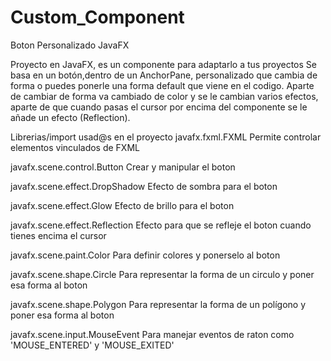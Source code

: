# Custom_Component
Boton Personalizado JavaFX

Proyecto en JavaFX, es un componente para adaptarlo a tus proyectos
Se basa en un botón,dentro de un AnchorPane, personalizado que cambia de forma o puedes ponerle una forma default que viene en el codigo.
Aparte de cambiar de forma va cambiado de color y se le cambian varios efectos, aparte de que cuando pasas el cursor por encima del componente se le añade un efecto (Reflection).

Librerias/import usad@s en el proyecto
javafx.fxml.FXML
Permite controlar elementos vinculados de FXML

javafx.scene.control.Button
Crear y manipular el boton

javafx.scene.effect.DropShadow
Efecto de sombra para el boton

javafx.scene.effect.Glow
Efecto de brillo para el boton

javafx.scene.effect.Reflection
Efecto para que se refleje el boton cuando tienes encima el cursor

javafx.scene.paint.Color
Para definir colores y ponerselo al boton

javafx.scene.shape.Circle
Para representar la forma de un circulo y poner esa forma al boton

javafx.scene.shape.Polygon
Para representar la forma de un polígono y poner esa forma al boton

javafx.scene.input.MouseEvent
Para manejar eventos de raton como 'MOUSE_ENTERED' y 'MOUSE_EXITED'








